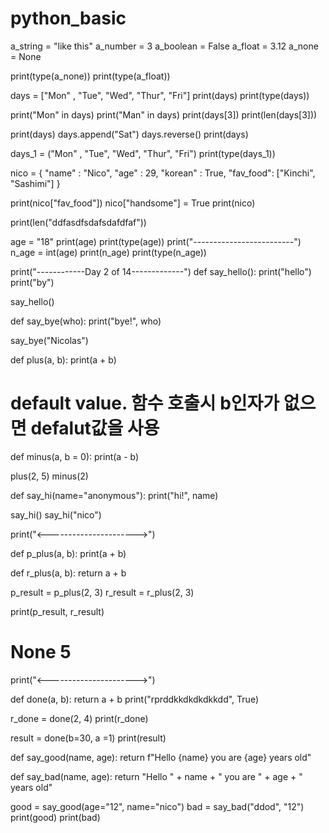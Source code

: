 # python_basic

a_string = "like this"
a_number = 3
a_boolean = False
a_float = 3.12
a_none = None

print(type(a_none))
print(type(a_float))


days = ["Mon" , "Tue", "Wed", "Thur", "Fri"]
print(days)
print(type(days))

print("Mon" in days)
print("Man" in days)
print(days[3])
print(len(days[3]))

print(days)
days.append("Sat")
days.reverse()
print(days)


days_1 = ("Mon" , "Tue", "Wed", "Thur", "Fri")
print(type(days_1))



nico = {
"name" : "Nico",
"age" : 29,
"korean" : True,
"fav_food": ["Kinchi", "Sashimi"]
}

print(nico["fav_food"])
nico["handsome"] = True
print(nico) 


print(len("ddfasdfsdafsdafdfaf"))

age = "18"
print(age)
print(type(age))
print("-------------------------")
n_age = int(age)
print(n_age)
print(type(n_age))

print("------------Day 2 of 14-------------")
def say_hello():
  print("hello")
  print("by")

say_hello()


def say_bye(who):
  print("bye!", who)

say_bye("Nicolas")


def plus(a, b):
  print(a + b)

# default value. 함수 호출시 b인자가 없으면 defalut값을 사용
def minus(a, b = 0):
  print(a - b)

plus(2, 5)
minus(2)


def say_hi(name="anonymous"):
  print("hi!", name)

say_hi()
say_hi("nico")

print("<---------------------->")

def p_plus(a, b):
  print(a + b)

def r_plus(a, b):
  return a + b

p_result = p_plus(2, 3)
r_result = r_plus(2, 3)

print(p_result, r_result)
#     None      5

print("<---------------------->")

def done(a, b):
  return a + b
  print("rprddkkdkdkdkkdd", True)

r_done = done(2, 4)
print(r_done)

result = done(b=30, a =1)
print(result)


def say_good(name, age):
  return f"Hello {name} you are {age} years old"

def say_bad(name, age):
  return "Hello " + name + " you are " + age + " years old" 

good = say_good(age="12", name="nico")
bad = say_bad("ddod", "12")
print(good)
print(bad)